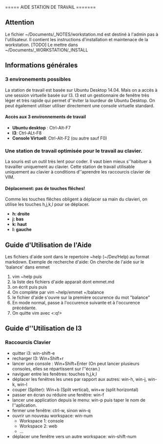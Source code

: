 =====  AIDE STATION DE TRAVAIL =======

Attention
----------

Le fichier ~/Documents/_NOTES/workstation.md est destiné à l'admin pas à l'utilisateur.
Il contient les instructions d'installation et maintenace de la workstation.
[TODO] Le mettre dans ~/Documents/_WORKSTATION/_INSTALL


Informations générales
----------------------

### 3 environements possibles ###
La station de travail est basée sur Ubuntu Desktop 14.04. Mais on a accès à une session virtuelle basée sur I3.
I3 est un gestionnaire de fenêtre très léger et très rapide qui permet d''éviter la lourdeur de Ubuntu Desktop.
On peut également utiliser utiliser directement une console virtuelle standard.

#### Accès aux 3 environnements de travail ###
+ **Ubuntu desktop** : Ctrl-Alt-F7
+ **I3**: Ctrl-ALt-F8
+ **Console Virtuell**: Ctrl-Alt-F2 (ou autre sauf F0)

### Une station de travail optimisée pour le travail au clavier.
La souris est un outil très lent pour coder. Il vaut bien mieux s''habituer à travailler uniquement au clavier.
Cette station de travail utilisable uniquement au clavier à conditions d''aprendre les raccourcis clavier de VIM.

#### Déplacement: pas de touches flêches!
Comme les touches flêches obligent à déplacer sa main du clavieri, on utilise les touches h,j,k,l  pour se déplacer.
+   **h: droite**
+   **j: bas**
+   **k: haut**
+   **l: gauche**

Guide d'Utilisation de l'Aide
-----------------------------

Les fichiers d'aide sont dans le repertoire ~help (~/Dev/Help)  au format markdown.
Exemple de recherche d'aide:
On cherche de l'aide sur le 'balance' dans emmet

1. vim  ~help puis <tab>
2. la liste des fichiers d'aide apparait dont emmet.md
3. on écrit <emm> puis <tab> puis <enter> 
4. On complète par vim ~help/emmet +/balance
5. le fichier d'aide s'ouvre sur la première occurence du mot "balance"
6. En mode normal, <n> passe à l'occurence suivante et <N> à l'occurence précédante.
7. On quitte vim avec <:q!>

Guide d''Utilisation de I3
-------------------------

### Raccourcis Clavier ####
+   quitter i3: win-shift-e
+   recharger I3: Win+Shift+r
+   lancer une console : Win+Shift+Enter  (On peut lancer plusieurs consoles, elles se répartissent sur l''écran.)
+   naviguer  entre les fenêtres: touches h,j,k,l
+   déplacer les fenêtres les unes par rapport aux autres: win-h, win-j, win-k, win-l
+   couper (Spliter): Win+b (Split vertical),  win+w  (split horizontal)
+   passer en écran ou réduire une fenêtre: win-f
+   lancer une application depuis le menu: win-p puis taper le nom de l''aplication.
+   fermer une fenêtre: ctrl-w, sinon win-q
+   ouvrir un nouveau workspace: win-num
    - Workspace 1: console
    - Workspace 2: web
    - ...
+   déplacer une fenêtre vers un autre workspace: win-shift-num





